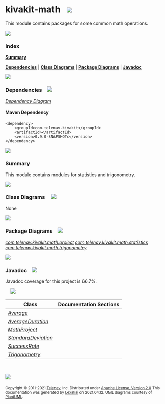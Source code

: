 # kivakit-math &nbsp;&nbsp;![](https://www.kivakit.org/images/math-40.png)

This module contains packages for some common math operations.

![](https://www.kivakit.org/images/horizontal-line.png)

### Index

[**Summary**](#summary)

[**Dependencies**](#dependencies) | [**Class Diagrams**](#class-diagrams) | [**Package Diagrams**](#package-diagrams) | [**Javadoc**](#javadoc)

![](https://www.kivakit.org/images/horizontal-line.png)

### Dependencies <a name="dependencies"></a> &nbsp;&nbsp; ![](https://www.kivakit.org/images/dependencies-40.png)

[*Dependency Diagram*](documentation/diagrams/dependencies.svg)

#### Maven Dependency

    <dependency>
        <groupId>com.telenav.kivakit</groupId>
        <artifactId></artifactId>
        <version>0.9.0-SNAPSHOTc</version>
    </dependency>

![](https://www.kivakit.org/images/short-horizontal-line.png)

[//]: # (start-user-text)

### Summary <a name = "summary"></a>

This module contains modules for statistics and trigonometry.

[//]: # (end-user-text)

![](https://www.kivakit.org/images/short-horizontal-line.png)

### Class Diagrams <a name="class-diagrams"></a> &nbsp; &nbsp; ![](https://www.kivakit.org/images/diagram-48.png)

None

![](https://www.kivakit.org/images/short-horizontal-line.png)

### Package Diagrams <a name="package-diagrams"></a> &nbsp;&nbsp; ![](https://www.kivakit.org/images/box-40.png)

[*com.telenav.kivakit.math.project*](documentation/diagrams/com.telenav.kivakit.math.project.svg)
[*com.telenav.kivakit.math.statistics*](documentation/diagrams/com.telenav.kivakit.math.statistics.svg)
[*com.telenav.kivakit.math.trigonometry*](documentation/diagrams/com.telenav.kivakit.math.trigonometry.svg)

![](https://www.kivakit.org/images/short-horizontal-line.png)

### Javadoc <a name="javadoc"></a> &nbsp;&nbsp; ![](https://www.kivakit.org/images/books-40.png)

Javadoc coverage for this project is 66.7%.

&nbsp; &nbsp;  ![](https://www.kivakit.org/images/meter-70-12.png)



| Class | Documentation Sections |
|---|---|
| [*Average*](https://telenav.github.io/kivakit-extensions/javadoc/kivakit.math/com/telenav/kivakit/math/statistics/Average.html) |  |
| [*AverageDuration*](https://telenav.github.io/kivakit-extensions/javadoc/kivakit.math/com/telenav/kivakit/math/statistics/AverageDuration.html) |  |
| [*MathProject*](https://telenav.github.io/kivakit-extensions/javadoc/kivakit.math/com/telenav/kivakit/math/project/MathProject.html) |  |
| [*StandardDeviation*](https://telenav.github.io/kivakit-extensions/javadoc/kivakit.math/com/telenav/kivakit/math/statistics/StandardDeviation.html) |  |
| [*SuccessRate*](https://telenav.github.io/kivakit-extensions/javadoc/kivakit.math/com/telenav/kivakit/math/statistics/SuccessRate.html) |  |
| [*Trigonometry*](https://telenav.github.io/kivakit-extensions/javadoc/kivakit.math/com/telenav/kivakit/math/trigonometry/Trigonometry.html) |  |

[//]: # (start-user-text)



[//]: # (end-user-text)

<br/>

![](https://www.kivakit.org/images/horizontal-line.png)

<sub>Copyright &#169; 2011-2021 [Telenav](http://telenav.com), Inc. Distributed under [Apache License, Version 2.0](LICENSE)</sub>
<sub>This documentation was generated by [Lexakai](https://github.com/Telenav/lexakai) on 2021.04.12. UML diagrams courtesy
of [PlantUML](http://plantuml.com).</sub>

